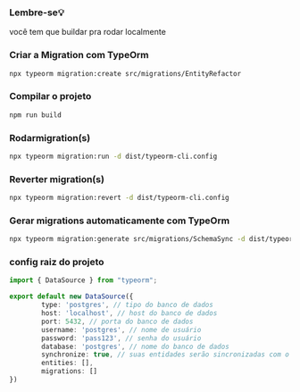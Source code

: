 ### Lembre-se💡
você tem que buildar pra rodar localmente


### Criar a Migration com TypeOrm 
```sh
npx typeorm migration:create src/migrations/EntityRefactor
```
### Compilar o projeto
```sh
npm run build
```
 
### Rodarmigration(s) 
```sh
npx typeorm migration:run -d dist/typeorm-cli.config
```

### Reverter migration(s)
```sh
npx typeorm migration:revert -d dist/typeorm-cli.config
```
 
### Gerar migrations automaticamente com TypeOrm
```sh
npx typeorm migration:generate src/migrations/SchemaSync -d dist/typeorm-cli.config
```

### config raiz do projeto
```ts
import { DataSource } from "typeorm";

export default new DataSource({
        type: 'postgres', // tipo do banco de dados
        host: 'localhost', // host do banco de dados
        port: 5432, // porta do banco de dados
        username: 'postgres', // nome de usuário
        password: 'pass123', // senha do usuário
        database: 'postgres', // nome do banco de dados
        synchronize: true, // suas entidades serão sincronizadas com o banco de dados (recomendado: desativar em produção)
        entities: [],
        migrations: []
})
```